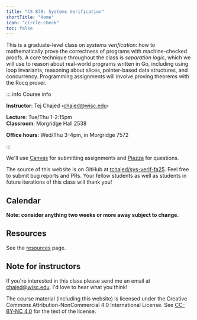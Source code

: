 ```yaml
---
title: "CS 839: Systems Verification"
shortTitle: "Home"
icon: "circle-check"
toc: false
---
```


This is a graduate-level class on _systems verification_: how to mathematically prove the correctness of programs with machine-checked proofs. A core technique throughout the class is _separation logic_, which we will use to reason about real-world programs written in Go, including using loop invariants, reasoning about slices, pointer-based data structures, and concurrency. Programming assignments will involve proving theorems with the Rocq prover.

::: info Course info

**Instructor**: Tej Chajed &lsaquo;<chajed@wisc.edu>&rsaquo;

**Lecture**: Tue/Thu 1-2:15pm \
**Classroom**: Morgridge Hall 2538

**Office hours**: Wed/Thu 3-4pm, in Morgridge 7572

:::

We'll use [Canvas](https://canvas.wisc.edu/courses/477243) for submitting assignments and [Piazza](https://piazza.com/wisc/fall2025/cs839002) for questions.

The source of this website is on GitHub at [tchajed/sys-verif-fa25](https://github.com/tchajed/sys-verif-fa25). Feel free to submit bug reports and PRs. Your fellow students as well as students in future iterations of this class will thank you!

## Calendar

**Note: consider anything two weeks or more away subject to change.**

<!-- @include: ./calendar.snippet.md -->

## Resources

See the [resources](./resources.md) page.

## Note for instructors

If you're interested in this class please send me an email at <chajed@wisc.edu>. I'd love to hear what you think!

The course material (including this website) is licensed under the Creative Commons Attribution-NonCommercial 4.0 International License. See [CC-BY-NC 4.0](https://creativecommons.org/licenses/by-nc/4.0/) for the text of the license.
